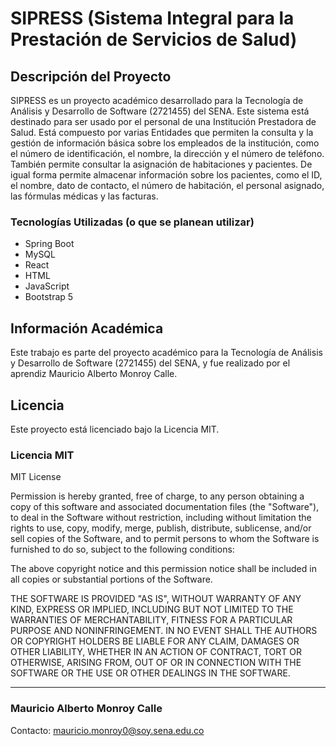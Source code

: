 # SIPRESS (Sistema Integral para la Prestación de Servicios de Salud)

## Descripción del Proyecto

SIPRESS es un proyecto académico desarrollado para la Tecnología de Análisis y Desarrollo de Software (2721455) del
SENA. Este sistema está destinado para ser usado por el personal de una Institución Prestadora de Salud. Está compuesto 
por varias Entidades que permiten la consulta y la gestión de información básica sobre los empleados de la institución, 
como el número de identificación, el nombre, la dirección y el número de teléfono. También permite consultar la 
asignación de habitaciones y pacientes. De igual forma permite almacenar información sobre los pacientes, como el ID, 
el nombre, dato de contacto, el número de habitación, el personal asignado, las fórmulas médicas y las facturas.

### Tecnologías Utilizadas (o que se planean utilizar)

- Spring Boot
- MySQL
- React
- HTML
- JavaScript
- Bootstrap 5

## Información Académica

Este trabajo es parte del proyecto académico para la Tecnología de Análisis y Desarrollo de Software (2721455) del SENA,
y fue realizado por el aprendiz Mauricio Alberto Monroy Calle.

## Licencia

Este proyecto está licenciado bajo la Licencia MIT.

### Licencia MIT

MIT License

Permission is hereby granted, free of charge, to any person obtaining a copy
of this software and associated documentation files (the "Software"), to deal
in the Software without restriction, including without limitation the rights
to use, copy, modify, merge, publish, distribute, sublicense, and/or sell
copies of the Software, and to permit persons to whom the Software is
furnished to do so, subject to the following conditions:

The above copyright notice and this permission notice shall be included in all
copies or substantial portions of the Software.

THE SOFTWARE IS PROVIDED "AS IS", WITHOUT WARRANTY OF ANY KIND, EXPRESS OR
IMPLIED, INCLUDING BUT NOT LIMITED TO THE WARRANTIES OF MERCHANTABILITY,
FITNESS FOR A PARTICULAR PURPOSE AND NONINFRINGEMENT. IN NO EVENT SHALL THE
AUTHORS OR COPYRIGHT HOLDERS BE LIABLE FOR ANY CLAIM, DAMAGES OR OTHER
LIABILITY, WHETHER IN AN ACTION OF CONTRACT, TORT OR OTHERWISE, ARISING FROM,
OUT OF OR IN CONNECTION WITH THE SOFTWARE OR THE USE OR OTHER DEALINGS IN THE
SOFTWARE.


---

### Mauricio Alberto Monroy Calle

Contacto: mauricio.monroy0@soy.sena.edu.co

